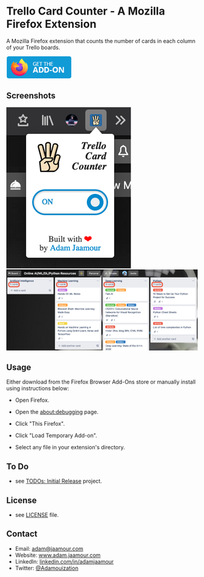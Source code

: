 # Trello Card Counter - A Mozilla Firefox Extension

A Mozilla Firefox extension that counts the number of cards in each column of your Trello boards.

[![](assets/get-the-addon-178x60px.dad84b42.png)](http://www.adam.jaamour.com/)

## Screenshots

![alt text](assets/screenshot_popup.png)
![alt text](assets/screenshot_count.png)

## Usage

Either download from the Firefox Browser Add-Ons store or manually install using instructions below:

* Open Firefox.

* Open the [about:debugging](about:debugging) page.

* Click "This Firefox".

* Click "Load Temporary Add-on".
 
* Select any file in your extension's directory.

## To Do
* see [TODOs: Initial Release](https://github.com/Adamouization/Trello-Card-Counter-Mozilla-Extension/projects/1) project.

## License 
* see [LICENSE](https://github.com/Adamouization/Trello-Card-Counter-Mozilla-Extension/blob/master/LICENSE) file.

## Contact
* Email: adam@jaamour.com
* Website: www.adam.jaamour.com
* LinkedIn: [linkedin.com/in/adamjaamour](https://www.linkedin.com/in/adamjaamour/)
* Twitter: [@Adamouization](https://twitter.com/Adamouization)
